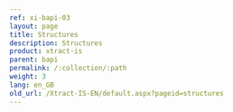 ```yaml
---
ref: xi-bapi-03
layout: page
title: Structures
description: Structures
product: xtract-is
parent: bapi
permalink: /:collection/:path
weight: 3
lang: en_GB
old_url: /Xtract-IS-EN/default.aspx?pageid=structures
---
```

